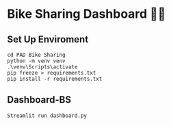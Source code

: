# Bike Sharing Dashboard 🚴‍♂️

## Set Up Enviroment

	cd PAD Bike Sharing 
	python -m venv venv
	.\venv\Scripts\activate
	pip freeze > requirements.txt
	pip install -r requirements.txt


## Dashboard-BS
	Streamlit run dashboard.py
